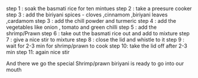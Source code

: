step 1 : soak the basmati rice for ten mintues 
step 2 : take a preesure cooker 
step 3 : add the biriyani spices - cloves ,cinnamom ,biriyani leaves ,cardamom
step 3 : add the chill powder and turmeric 
step 4 : add the vegetables like onion , tomato and green chilli 
step 5 : add the shrimp/Prawn 
step 6 : take out the basmati rice out and add to mixture 
step 7 : give a nice stir to mixture 
step 8 : close the lid and whistle to it 
step 9 : wait for 2-3 min for shrimp/prawn to cook 
step 10: take the lid off after 2-3 min 
step 11: again nice stir 


And there we go the special Shrimp/prawn biriyani is ready to go into our mouth  
